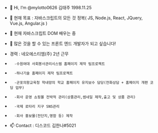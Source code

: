 - 👋 Hi, I’m @mylotto0626 김태주 1998.11.25
- 👀 현재 목표 : 자바스크립트의 모든 것 정복( JS, Node.js, React, JQuery, Vue.js, Angular.js ) 
- 🌱 현재 자바스크립트 DOM 배우는 중
- 💞️ 많은 것을 할 수 있는 프론트 엔드 개발자가 되고 싶습니다!

- 경력 : 네오에스티엠(주) 2년 근무
-       -수원여대 사회봉사관리시스템 홈페이지 제작 팀프로젝트
-       -하나기술 홈페이지 제작 팀프로젝트
-       -군포의왕교육청 학내망의 학교 홈페이지 유지보수 담당(전화상담 + 홈페이지 개편 코딩 업무)
-       -회사 운영 쇼핑몰 전박적 관리(상품관리,썸네일 제작,출고 및 상품 관리)
-       -국제 로타리 지구 SNS관리 
-       -회사 홍보물(전단지,명함 등) 제작  

- 📫 Contact : 디스코드 김한나#5021
 
